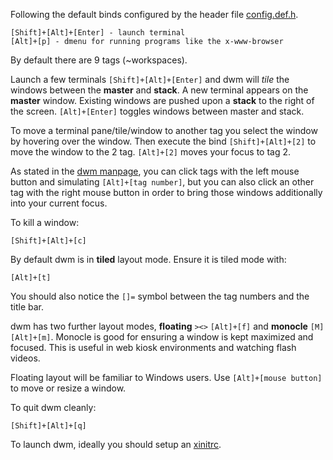 Following the default binds configured by the header file
[config.def.h](http://hg.suckless.org/dwm/file/tip/config.def.h).

	[Shift]+[Alt]+[Enter] - launch terminal
	[Alt]+[p] - dmenu for running programs like the x-www-browser

By default there are 9 tags (~workspaces).

Launch a few terminals `[Shift]+[Alt]+[Enter]` and dwm will _tile_ the windows
between the **master** and **stack**. A new terminal appears on the **master**
window. Existing windows are pushed upon a **stack** to the right of the
screen. `[Alt]+[Enter]` toggles windows between master and stack.

To move a terminal pane/tile/window to another tag you select the window by
hovering over the window. Then execute the bind `[Shift]+[Alt]+[2]` to move the
window to the 2 tag. `[Alt]+[2]` moves your focus to tag 2.

As stated in the [dwm manpage](http://man.suckless.org/dwm/1/dwm), you can click tags with the left mouse button and simulating `[Alt]+[tag number]`, but you can also click an
other tag with the right mouse button in order to bring those windows additionally
into your current focus.

To kill a window:

	[Shift]+[Alt]+[c]

By default dwm is in **tiled** layout mode. Ensure it is tiled mode with:

	[Alt]+[t]

You should also notice the `[]=` symbol between the tag numbers and the title bar.

dwm has two further layout modes, **floating** `><>` `[Alt]+[f]` and
**monocle** `[M]` `[Alt]+[m]`. Monocle is good for ensuring a window is kept
maximized and focused. This is useful in web kiosk environments and watching
flash videos.

Floating layout will be familiar to Windows users. Use `[Alt]+[mouse button]` to
move or resize a window.

To quit dwm cleanly:

	[Shift]+[Alt]+[q]

To launch dwm, ideally you should setup an [xinitrc](http://git.webconverger.org/?p=home.git;a=blob_plain;f=.xinitrc).

